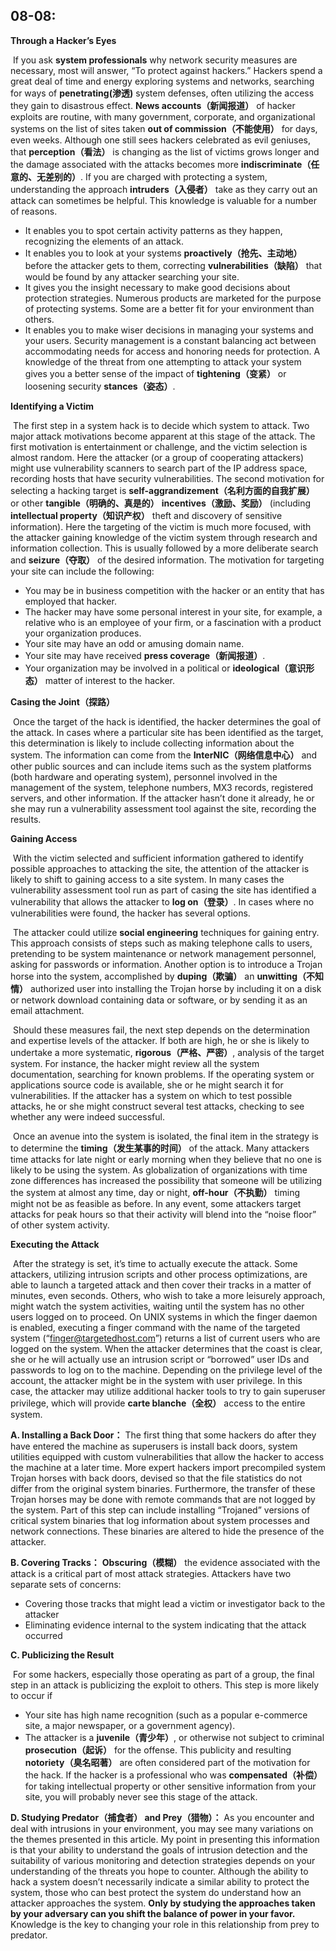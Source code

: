 ## **08-08:**

**Through a Hacker’s Eyes** 

​	If you ask **system professionals** why network security measures are necessary, most will answer, “To protect against hackers.” Hackers spend a great deal of time and energy exploring systems and networks, searching for ways of **penetrating(渗透)** system defenses, often utilizing the access they gain to disastrous effect. **News accounts（新闻报道）** of hacker exploits are routine, with many government, corporate, and organizational systems on the list of sites taken **out of commission（不能使用）** for days, even weeks. Although one still sees hackers celebrated as evil geniuses, that **perception（看法）** is changing as the list of victims grows longer and the damage associated with the attacks becomes more **indiscriminate（任意的、无差别的）**. If you are charged with protecting a system, understanding the approach **intruders（入侵者）** take as they carry out an attack can sometimes be helpful. This knowledge is valuable for a number of reasons.

- It enables you to spot certain activity patterns as they happen, recognizing the elements of an attack. 
- It enables you to look at your systems **proactively（抢先、主动地）** before the attacker gets to them, correcting **vulnerabilities（缺陷）** that would be found by any attacker searching your site.
- It gives you the insight necessary to make good decisions about protection strategies. Numerous products are marketed for the purpose of protecting systems. Some are a better fit for your environment than others.
- It enables you to make wiser decisions in managing your systems and your users. Security management is a constant balancing act between accommodating needs for access and honoring needs for protection. A knowledge of the threat from one attempting to attack your system gives you a better sense of the impact of **tightening（变紧）** or loosening security **stances（姿态）**. 



**Identifying a Victim** 

​	The first step in a system hack is to decide which system to attack. Two major attack motivations become apparent at this stage of the attack. The first motivation is entertainment or challenge, and the victim selection is almost random. Here the attacker (or a group of cooperating attackers) might use vulnerability scanners to search part of the IP address space, recording hosts that have security vulnerabilities. The second motivation for selecting a hacking target is **self-aggrandizement（名利方面的自我扩展）** or other **tangible（明确的、真是的）** **incentives（激励、奖励）** (including **intellectual property（知识产权）** theft and discovery of sensitive information). Here the targeting of the victim is much more focused, with the attacker gaining knowledge of the victim system through research and information collection. This is usually followed by a more deliberate search and **seizure（夺取）** of the desired information. The motivation for targeting your site can include the following:

- You may be in business competition with the hacker or an entity that has employed that hacker.
- The hacker may have some personal interest in your site, for example, a relative who is an employee of your firm, or a fascination with a product your organization produces.
- Your site may have an odd or amusing domain name.
- Your site may have received **press coverage（新闻报道）**. 
- Your organization may be involved in a political or **ideological（意识形态）** matter of interest to the hacker.



**Casing the Joint（探路）**

​	Once the target of the hack is identified, the hacker determines the goal of the attack. In cases where a particular site has been identified as the target, this determination is likely to include collecting information about the system. The information can come from the **InterNIC（网络信息中心）** and other public sources and can include items such as the system platforms (both hardware and operating system), personnel involved in the management of the system, telephone numbers, MX3 records, registered servers, and other information. If the attacker hasn’t done it already, he or she may run a vulnerability assessment tool against the site, recording the results.

**Gaining Access**

​	With the victim selected and sufficient information gathered to identify possible approaches to attacking the site, the attention of the attacker is likely to shift to gaining access to a site system. In many cases the vulnerability assessment tool run as part of casing the site has identified a vulnerability that allows the attacker to **log on（登录）**. In cases where no vulnerabilities were found, the hacker has several options. 

​	The attacker could utilize **social engineering** techniques for gaining entry. This approach consists of steps such as making telephone calls to users, pretending to be system maintenance or network management personnel, asking for passwords or information. Another option is to introduce a Trojan horse into the system, accomplished by **duping（欺骗）** an **unwitting（不知情）** authorized user into installing the Trojan horse by including it on a disk or network download containing data or software, or by sending it as an email attachment. 

​	Should these measures fail, the next step depends on the determination and expertise levels of the attacker. If both are high, he or she is likely to undertake a more systematic, **rigorous（严格、严密）**, analysis of the target system. For instance, the hacker might review all the system documentation, searching    for known problems. If the operating system or applications source code is available, she or he might search it for vulnerabilities. If the attacker has a system on which to test possible attacks, he or she might construct several test attacks, checking to see whether any were indeed successful. 

​	Once an avenue into the system is isolated, the final item in the strategy is to determine the **timing（发生某事的时间）** of the attack. Many attackers time attacks for late night or early morning when they believe that no one is likely to be using the system. As globalization of organizations with time zone differences has increased the possibility that someone will be utilizing the system at almost any time, day or night, **off-hour（不执勤）** timing might not be as feasible as before. In any event, some attackers target attacks for peak hours so that their activity will blend into the “noise floor” of other system activity.

**Executing the Attack** 

​	After the strategy is set, it’s time to actually execute the attack. Some attackers, utilizing intrusion scripts and other process optimizations, are able to launch a targeted attack and then cover their tracks in a matter of minutes, even seconds. Others, who wish to take a more leisurely approach, might watch the system activities, waiting until the system has no other users logged on to proceed. On UNIX systems in which the finger daemon is enabled, executing a finger command with the name of the targeted system (“finger@targetedhost.com”) returns a list of current users who are logged on the system. When the attacker determines that the coast is clear, she or he will actually use an intrusion script or “borrowed” user IDs and passwords to log on to the machine. Depending on the privilege level of the account, the attacker might be in the system with user privilege. In this case, the attacker may utilize additional hacker tools to try to gain superuser privilege, which will provide **carte blanche（全权）** access to the entire system.

**A. Installing a Back Door：** The first thing that some hackers do after they have entered the machine as superusers is install back doors, system utilities equipped with custom vulnerabilities that allow the hacker to access the machine at a later time. More expert hackers import precompiled system Trojan horses with back doors, devised so that the file statistics do not differ from the original system binaries. Furthermore, the transfer of these Trojan horses may be done with remote commands that are not logged by the system. Part of this step can include installing “Trojaned” versions of critical system binaries that log information about system processes and network connections. These binaries are altered to hide the presence of the attacker. 

**B. Covering Tracks：** **Obscuring（模糊）** the evidence associated with the attack is a critical part of most attack strategies. Attackers have two separate sets of concerns:

- Covering those tracks that might lead a victim or investigator back to the attacker
- Eliminating evidence internal to the system indicating that the attack occurred 

**C. Publicizing the Result**

​	For some hackers, especially those operating as part of a group, the final step in an attack is publicizing the exploit to others. This step is more likely to occur if

- Your site has high name recognition (such as a popular e-commerce site, a major newspaper, or a government agency).
- The attacker is a **juvenile（青少年）**, or otherwise not subject to criminal **prosecution（起诉）** for the offense. This publicity and resulting **notoriety（臭名昭著）** are often considered part of the motivation for the hack. If the hacker is a professional who was **compensated（补偿）** for taking intellectual property or other sensitive information from your site, you will probably never see this stage of the attack.

**D. Studying Predator（捕食者） and Prey（猎物）：** As you encounter and deal with intrusions in your environment, you may see many variations on the themes presented in this article. My point in presenting this information is that your ability to understand the goals of intrusion detection and the suitability of various monitoring and detection strategies depends on your understanding of the threats you hope to counter. Although the ability to hack a system doesn’t necessarily indicate a similar ability to protect the system, those who can best protect the system do understand how an attacker approaches the system. **Only by studying the approaches taken by your adversary can you shift the balance of power in your favor.** Knowledge is the key to changing your role in this relationship from prey to predator. 